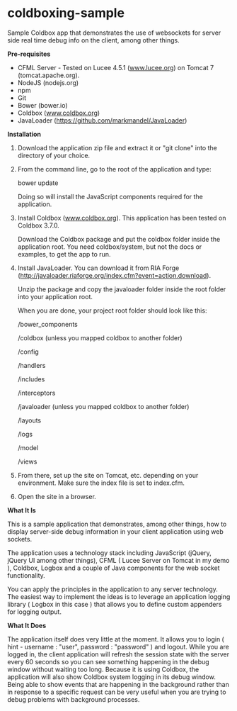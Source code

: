 # coldboxing-sample
Sample Coldbox app that demonstrates the use of websockets for server side real time debug info on the client, among other things.

**Pre-requisites**

- CFML Server - Tested on Lucee 4.5.1 (www.lucee.org) on Tomcat 7 (tomcat.apache.org).
- NodeJS (nodejs.org)
- npm 
- Git
- Bower (bower.io)
- Coldbox (www.coldbox.org)
- JavaLoader (https://github.com/markmandel/JavaLoader)

**Installation**

1. Download the application zip file and extract it or "git clone" into the directory of your choice.

2. From the command line, go to the root of the application and type:

   bower update

   Doing so will install the JavaScript components required for the application.

3. Install Coldbox (www.coldbox.org). This application has been tested on Coldbox 3.7.0. 

   Download the Coldbox package and put the coldbox folder inside the application root. You need coldbox/system, but not the docs or examples, to get the app to run.

4. Install JavaLoader. You can download it from RIA Forge (http://javaloader.riaforge.org/index.cfm?event=action.download). 
   
   Unzip the package and copy the javaloader folder inside the root folder into your application root.

   When you are done, your project root folder should look like this:
   
   /bower_components
   
   /coldbox (unless you mapped coldbox to another folder)
   
   /config
   
   /handlers
   
   /includes
   
   /interceptors
   
   /javaloader (unless you mapped coldbox to another folder)
   
   /layouts
   
   /logs
   
   /model
   
   /views


5. From there, set up the site on Tomcat, etc. depending on your environment. Make sure the index file is set to index.cfm.

6. Open the site in a browser. 

**What It Is**

This is a sample application that demonstrates, among other things, how to display server-side debug information in your client application using web sockets.

The application uses a technology stack including JavaScript (jQuery, jQuery UI among other things), CFML ( Lucee Server on Tomcat in my demo ), Coldbox, Logbox and a couple of Java components for the web socket functionality.

You can apply the principles in the application to any server technology. The easiest way to implement the ideas is to leverage an application logging library ( Logbox in this case ) that allows you to define custom appenders for logging output.

**What It Does**

The application itself does very little at the moment. It allows you to login ( hint - username : "user", password : "password" ) and logout. 
While you are logged in, the client application will refresh the session state with the server every 60 seconds so you can see something happening in the debug window without waiting too long. 
Because it is using Coldbox, the application will also show Coldbox system logging in its debug window. Being able to show events that are happening in the background rather than in response to a specific request can be very useful when you are trying to debug problems with background processes.
